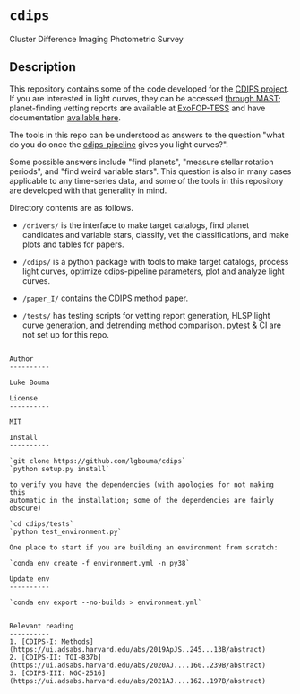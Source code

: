 # `cdips`
Cluster Difference Imaging Photometric Survey

Description
----------

This repository contains some of the code developed for the [CDIPS
project](https://arxiv.org/abs/1910.01133).  If you are interested in light
curves, they can be accessed [through
MAST](https://archive.stsci.edu/hlsp/cdips); planet-finding vetting reports are
available at [ExoFOP-TESS](https://exofop.ipac.caltech.edu/tess/) and have
documentation [available here](http://lgbouma.com/notes/).

The tools in this repo can be understood as answers to the question "what do
you do once the [cdips-pipeline](https://github.com/waqasbhatti/cdips-pipeline)
gives you light curves?".

Some possible answers include "find planets", "measure stellar rotation
periods", and "find weird variable stars".  This question is also in many cases
applicable to any time-series data, and some of the tools in this repository
are developed with that generality in mind.

Directory contents are as follows.

* `/drivers/` is the interface to make target catalogs, find planet candidates
  and variable stars, classify, vet the classifications, and make plots and
  tables for papers.

* `/cdips/` is a python package with tools to make target catalogs, process
  light curves, optimize cdips-pipeline parameters, plot and analyze light
  curves.

* `/paper_I/` contains the CDIPS method paper.

* `/tests/` has testing scripts for vetting report generation, HLSP light curve
  generation, and detrending method comparison.  pytest & CI are not set up for
  this repo.
```

Author
----------

Luke Bouma

License
----------

MIT

Install
----------

`git clone https://github.com/lgbouma/cdips`
`python setup.py install`

to verify you have the dependencies (with apologies for not making this
automatic in the installation; some of the dependencies are fairly obscure)

`cd cdips/tests`
`python test_environment.py`

One place to start if you are building an environment from scratch:

`conda env create -f environment.yml -n py38`

Update env
----------

`conda env export --no-builds > environment.yml`


Relevant reading
----------
1. [CDIPS-I: Methods](https://ui.adsabs.harvard.edu/abs/2019ApJS..245...13B/abstract)
2. [CDIPS-II: TOI-837b](https://ui.adsabs.harvard.edu/abs/2020AJ....160..239B/abstract)
3. [CDIPS-III: NGC-2516](https://ui.adsabs.harvard.edu/abs/2021AJ....162..197B/abstract)
